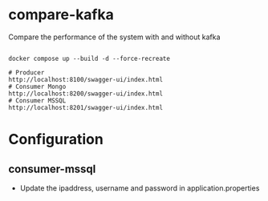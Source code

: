 # compare-kafka

Compare the performance of the system with and without kafka

```

docker compose up --build -d --force-recreate

# Producer
http://localhost:8100/swagger-ui/index.html
# Consumer Mongo
http://localhost:8200/swagger-ui/index.html
# Consumer MSSQL
http://localhost:8201/swagger-ui/index.html
```

# Configuration
## consumer-mssql
- Update the ipaddress, username and password in application.properties